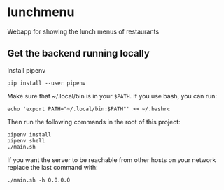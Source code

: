 # lunchmenu
Webapp for showing the lunch menus of restaurants

## Get the backend running locally

Install pipenv

    pip install --user pipenv

Make sure that ~/.local/bin is in your `$PATH`. If you use bash, you can run:

    echo 'export PATH="~/.local/bin:$PATH"' >> ~/.bashrc

Then run the following commands in the root of this project:

    pipenv install
    pipenv shell
    ./main.sh

If you want the server to be reachable from other hosts on your network replace
the last command with:

    ./main.sh -h 0.0.0.0
